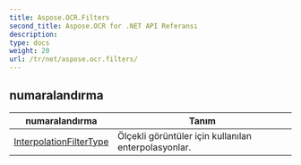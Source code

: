 ```yaml
---
title: Aspose.OCR.Filters
second_title: Aspose.OCR for .NET API Referansı
description: 
type: docs
weight: 20
url: /tr/net/aspose.ocr.filters/
---
```



## numaralandırma

| numaralandırma | Tanım |
| --- | --- |
| [InterpolationFilterType](./interpolationfiltertype/) | Ölçekli görüntüler için kullanılan enterpolasyonlar. |



